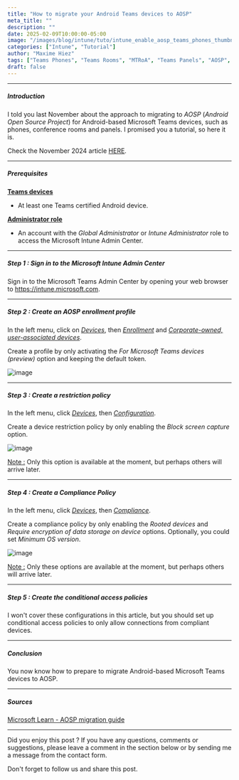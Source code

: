 ```yaml
---
title: "How to migrate your Android Teams devices to AOSP"
meta_title: ""
description: ""
date: 2025-02-09T10:00:00-05:00
image: "/images/blog/intune/tuto/intune_enable_aosp_teams_phones_thumbnail.png"
categories: ["Intune", "Tutorial"]
author: "Maxime Hiez"
tags: ["Teams Phones", "Teams Rooms", "MTRoA", "Teams Panels", "AOSP", "Android"]
draft: false
---
```

---

##### Introduction
I told you last November about the approach to migrating to *AOSP* (*Android Open Source Project*) for Android-based Microsoft Teams devices, such as phones, conference rooms and panels. I promised you a tutorial, so here it is.

Check the November 2024 article [HERE](https://maxime.hiez.ca/en/blog/2024-11-23-intune-aosp-teams-phones).

---

##### Prerequisites
**<u>Teams devices</u>**
- At least one Teams certified Android device.

**<u>Administrator role</u>**
- An account with the *Global Administrator* or *Intune Administrator* role to access the Microsoft Intune Admin Center.

---

##### Step 1 : Sign in to the Microsoft Intune Admin Center
Sign in to the Microsoft Teams Admin Center by opening your web browser to https://intune.microsoft.com.

---

##### Step 2 : Create an AOSP enrollment profile
In the left menu, click on *<u>Devices</u>*, then *<u>Enrollment</u>* and *<u>Corporate-owned, user-associated devices</u>*.

Create a profile by only activating the *For Microsoft Teams devices (preview)* option and keeping the default token.

![image](/images/blog/intune/tuto/intune_enable_aosp_teams_phones_001.png)

---

##### Step 3 : Create a restriction policy
In the left menu, click *<u>Devices</u>*, then *<u>Configuration</u>*.

Create a device restriction policy by only enabling the *Block screen capture* option.

![image](/images/blog/intune/tuto/intune_enable_aosp_teams_phones_002.png)

<u>Note :</u> Only this option is available at the moment, but perhaps others will arrive later.

---

##### Step 4 : Create a Compliance Policy
In the left menu, click *<u>Devices</u>*, then *<u>Compliance</u>*.

Create a compliance policy by only enabling the *Rooted devices* and *Require encryption of data storage on device* options. Optionally, you could set *Minimum OS version*.

![image](/images/blog/intune/tuto/intune_enable_aosp_teams_phones_003.png)

<u>Note :</u> Only these options are available at the moment, but perhaps others will arrive later.

---

##### Step 5 : Create the conditional access policies
I won't cover these configurations in this article, but you should set up conditional access policies to only allow connections from compliant devices.

---

##### Conclusion
You now know how to prepare to migrate Android-based Microsoft Teams devices to AOSP.

---

##### Sources
[Microsoft Learn - AOSP migration guide](https://learn.microsoft.com/en-us/microsoftteams/rooms/android-migration-guide)

---


Did you enjoy this post ? If you have any questions, comments or suggestions, please leave a comment in the section below or by sending me a message from the contact form.

Don't forget to follow us and share this post.
